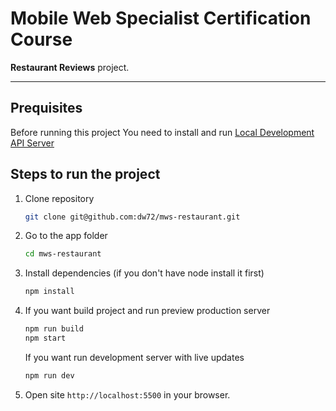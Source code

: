 # Mobile Web Specialist Certification Course

**Restaurant Reviews** project.

---

## Prequisites

Before running this project You need to install and run [Local Development API Server](https://github.com/udacity/mws-restaurant-stage-3)

## Steps to run the project

1.  Clone repository

    ```sh
    git clone git@github.com:dw72/mws-restaurant.git
    ```

1.  Go to the app folder

    ```sh
    cd mws-restaurant
    ```

1.  Install dependencies (if you don't have node install it first)

    ```sh
    npm install
    ```

1.  If you want build project and run preview production server

    ```sh
    npm run build
    npm start
    ```

    If you want run development server with live updates

    ```sh
    npm run dev
    ```

1.  Open site `http://localhost:5500` in your browser.
